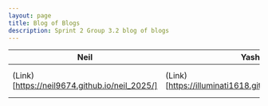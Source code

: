 ```yaml
---
layout: page
title: Blog of Blogs
description: Sprint 2 Group 3.2 blog of blogs
---
```


| Neil     | Yash                                                | Nikhil   | Rohan    |
|----------|-----------------------------------------------------|----------|----------|
| (Link)[https://neil9674.github.io/neil_2025/] | (Link)[https://illuminati1618.github.io/yash_2025/] | (Link)[https://code259.github.io/nikhil_2025/project/] | (Link)[https://rbojja23.github.io/rohan_2025/2024/09/05/Sprint2A-PopCornHAcks_IPYNB_2_.html] |
